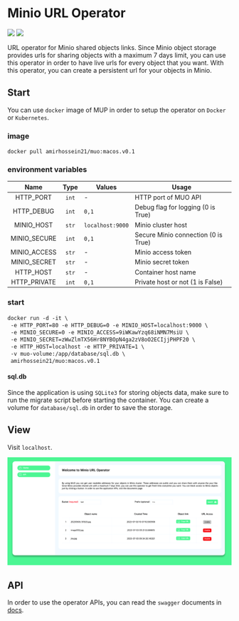 # Minio URL Operator

![](https://img.shields.io/badge/Language-Python-blue)
![](https://img.shields.io/badge/Storage-Minio-lightgrey)

URL operator for Minio shared objects links. Since Minio object storage provides
urls for sharing objects with a maximum 7 days limit, you can use this operator
in order to have live urls for every object that you want.
With this operator, you can create a persistent url for your objects in Minio.

## Start

You can use ```docker``` image of MUP in order to setup the operator on ```Docker``` or ```Kubernetes```.

### image

```shell
docker pull amirhossein21/muo:macos.v0.1
```

### environment variables

|     Name     |   Type    | Values               | Usage                               |
|:------------:|:---------:|----------------------|-------------------------------------|
|  HTTP_PORT   | ```int``` | -                    | HTTP port of MUO API                |
|  HTTP_DEBUG  | ```int``` | ```0,1```            | Debug flag for logging (0 is True)  |
|  MINIO_HOST  | ```str``` | ```localhost:9000``` | Minio cluster host                  |
| MINIO_SECURE | ```int``` | ```0,1```            | Secure Minio connection (0 is True) |
| MINIO_ACCESS | ```str``` | -                    | Minio access token                  |
| MINIO_SECRET | ```str``` | -                    | Minio secret token                  |
|  HTTP_HOST   | ```str``` | -                    | Container host name                 |
| HTTP_PRIVATE | ```int``` | ```0,1```            | Private host or not (1 is False)    |


### start

```shell
docker run -d -it \
 -e HTTP_PORT=80 -e HTTP_DEBUG=0 -e MINIO_HOST=localhost:9000 \
 -e MINIO_SECURE=0 -e MINIO_ACCESS=9iWKawYzq68iNMN7MsiU \
 -e MINIO_SECRET=zWwZlmTX56Hr8NYBOpN4ga2zV8oO2ECIjjPHPF20 \
 -e HTTP_HOST=localhost -e HTTP_PRIVATE=1 \
 -v muo-volume:/app/database/sql.db \
 amirhossein21/muo:macos.v0.1
```

#### sql.db

Since the application is using ```SQLite3``` for storing objects data, make sure to run
the migrate script before starting the container. You can create a volume for ```database/sql.db```
in order to save the storage.

## View

Visit ```localhost```.

![](https://github.com/amirhnajafiz/minio-url-operator/blob/master/assets/Screen%20Shot%201402-04-12%20at%2016.20.33.png)

## API

In order to use the operator APIs, you can read the ```swagger``` documents in [docs](./docs/swagger.yaml).
